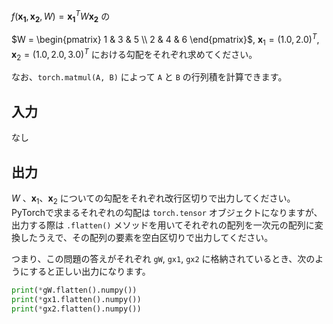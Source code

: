 $f(\bm{x_1}, \bm{x_2}, W) = \bm{x_1}^T W \bm{x_2}$ の

$W = \begin{pmatrix}
1 & 3 & 5 \\
2 & 4 & 6 
\end{pmatrix}$, $\boldsymbol{x}_1 = (1.0, 2.0)^T, \boldsymbol{x}_2 = (1.0,2.0,3.0)^T$ における勾配をそれぞれ求めてください。

なお、`torch.matmul(A, B)` によって `A` と `B` の行列積を計算できます。

## 入力
なし

## 出力
$W$ 、$\boldsymbol{x}_1$、$\boldsymbol{x}_2$ についての勾配をそれぞれ改行区切りで出力してください。
PyTorchで求まるそれぞれの勾配は `torch.tensor` オブジェクトになりますが、
出力する際は `.flatten()` メソッドを用いてそれぞれの配列を一次元の配列に変換したうえで、その配列の要素を空白区切りで出力してください。

つまり、この問題の答えがそれぞれ `gW`, `gx1`, `gx2` に格納されているとき、次のようにすると正しい出力になります。

```python
print(*gW.flatten().numpy())
print(*gx1.flatten().numpy())
print(*gx2.flatten().numpy())
``` 